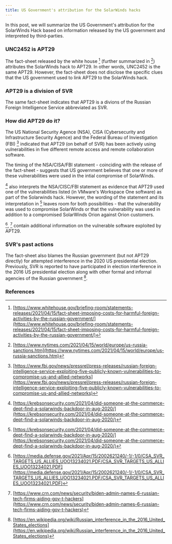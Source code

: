 ```yaml
---
title: US Government's attribution for the SolarWinds hacks
---
```

In this post, we will summarize the US Government's attribution for the SolarWinds Hack based on information released by the US government and interpreted by third-parties.

### UNC2452 is APT29 
The fact-sheet released by the white house [^whitehouse20210415] (further summarized in [^nyt20210415]) attributes the SolarWinds hack to APT29. In other words, UNC2452 is the same APT29. However, the fact-sheet does not disclose the specific clues that the US government used to link APT29 to the SolarWinds hack.

### APT29 is a division of SVR
The same fact-sheet indicates that APT29 is a divions of the Russian Foreign Intelligence Service abbreviated as SVR.

### How did APT29 do it?
The US National Security Agence (NSA), CISA (Cybersecurity and Infrastructure Security Agence) and the Federal Bureau of Inviestigation (FBI) [^fbi20210415-1] indicated that APT29 (on behalf of SVR) has been actively using vulnerabilities in five different remote access and remote collaboration software. 

The timing of the NSA/CISA/FBI statement - coinciding with the release of the fact-sheet - suggests that US government believes that one or more of these vulnerabilities were used in the intial compromise of SolarWinds.

[^krebs20210416] also interprets the NSA/CISC/FBI statement as evidence that APT29 used one of the vulnerabilities listed (in VMware's Workspace One software) as part of the Solarwinds hack. However, the wording of the statement and its interpretation in [^krebs20210416] leaves room for both possibilities - that the vulnerability was used to compromise SolarWinds or that the vulnerability was used in addition to a compromised SolarWinds Orion against Orion customers.

[^fbi20210415-2], [^crn20210415] contain additional information on the vulnerable software exploited by APT29. 

### SVR's past actions
The fact-sheet also blames the Russian government (but not APT29 directly) for attempted interference in the 2020 US presidential election. Previously, SVR is reported to have participated in election interference in the 2016 US presidential election along with other formal and infornal agencies of the Russian government [^wiki2016].

### References 
[^nyt20210415]: [https://www.nytimes.com/2021/04/15/world/europe/us-russia-sanctions.htm](https://www.nytimes.com/2021/04/15/world/europe/us-russia-sanctions.htm)
[^whitehouse20210415]: [https://www.whitehouse.gov/briefing-room/statements-releases/2021/04/15/fact-sheet-imposing-costs-for-harmful-foreign-activities-by-the-russian-government/](https://www.whitehouse.gov/briefing-room/statements-releases/2021/04/15/fact-sheet-imposing-costs-for-harmful-foreign-activities-by-the-russian-government/)
[^wiki2016]: [https://en.wikipedia.org/wiki/Russian_interference_in_the_2016_United_States_elections](https://en.wikipedia.org/wiki/Russian_interference_in_the_2016_United_States_elections)
[^fbi20210415-1]: [https://www.fbi.gov/news/pressrel/press-releases/russian-foreign-intelligence-service-exploiting-five-publicly-known-vulnerabilities-to-compromise-us-and-allied-networks](https://www.fbi.gov/news/pressrel/press-releases/russian-foreign-intelligence-service-exploiting-five-publicly-known-vulnerabilities-to-compromise-us-and-allied-networks)
[^crn20210415]: [https://www.crn.com/news/security/biden-admin-names-6-russian-tech-firms-aiding-gov-t-hackers](https://www.crn.com/news/security/biden-admin-names-6-russian-tech-firms-aiding-gov-t-hackers)
[^fbi20210415-2]: [https://media.defense.gov/2021/Apr/15/2002621240/-1/-1/0/CSA_SVR_TARGETS_US_ALLIES_UOO13234021.PDF/CSA_SVR_TARGETS_US_ALLIES_UOO13234021.PDF](https://media.defense.gov/2021/Apr/15/2002621240/-1/-1/0/CSA_SVR_TARGETS_US_ALLIES_UOO13234021.PDF/CSA_SVR_TARGETS_US_ALLIES_UOO13234021.PDF)
[^krebs20210416]: [https://krebsonsecurity.com/2021/04/did-someone-at-the-commerce-dept-find-a-solarwinds-backdoor-in-aug-2020/](https://krebsonsecurity.com/2021/04/did-someone-at-the-commerce-dept-find-a-solarwinds-backdoor-in-aug-2020/)
